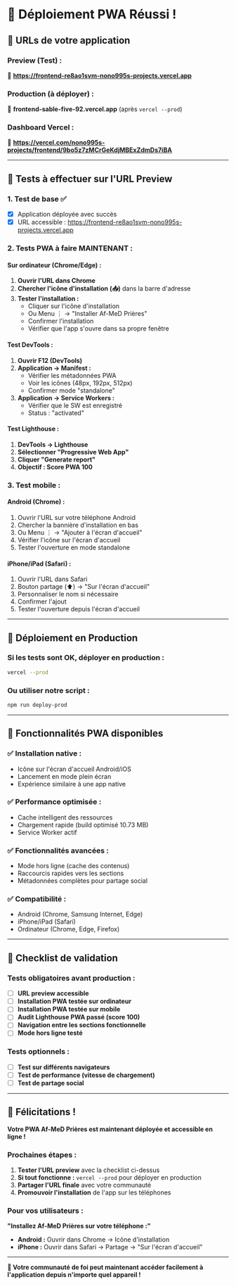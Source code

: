 # 🎉 Déploiement PWA Réussi !

## 🚀 URLs de votre application

### **Preview (Test) :**
🔗 **https://frontend-re8ao1svm-nono995s-projects.vercel.app**

### **Production (à déployer) :**
🔗 **frontend-sable-five-92.vercel.app** (après `vercel --prod`)

### **Dashboard Vercel :**
🔗 **https://vercel.com/nono995s-projects/frontend/9bo5z7zMCrGeKdjMBExZdmDs7iBA**

---

## 🧪 Tests à effectuer sur l'URL Preview

### 1. **Test de base** ✅
- [x] Application déployée avec succès
- [x] URL accessible : https://frontend-re8ao1svm-nono995s-projects.vercel.app

### 2. **Tests PWA à faire MAINTENANT :**

#### **Sur ordinateur (Chrome/Edge) :**
1. **Ouvrir l'URL dans Chrome**
2. **Chercher l'icône d'installation (📥)** dans la barre d'adresse
3. **Tester l'installation :**
   - Cliquer sur l'icône d'installation
   - Ou Menu ⋮ → "Installer Af-MeD Prières"
   - Confirmer l'installation
   - Vérifier que l'app s'ouvre dans sa propre fenêtre

#### **Test DevTools :**
1. **Ouvrir F12 (DevTools)**
2. **Application → Manifest :**
   - Vérifier les métadonnées PWA
   - Voir les icônes (48px, 192px, 512px)
   - Confirmer mode "standalone"
3. **Application → Service Workers :**
   - Vérifier que le SW est enregistré
   - Status : "activated"

#### **Test Lighthouse :**
1. **DevTools → Lighthouse**
2. **Sélectionner "Progressive Web App"**
3. **Cliquer "Generate report"**
4. **Objectif : Score PWA 100**

### 3. **Test mobile :**

#### **Android (Chrome) :**
1. Ouvrir l'URL sur votre téléphone Android
2. Chercher la bannière d'installation en bas
3. Ou Menu ⋮ → "Ajouter à l'écran d'accueil"
4. Vérifier l'icône sur l'écran d'accueil
5. Tester l'ouverture en mode standalone

#### **iPhone/iPad (Safari) :**
1. Ouvrir l'URL dans Safari
2. Bouton partage (⬆️) → "Sur l'écran d'accueil"
3. Personnaliser le nom si nécessaire
4. Confirmer l'ajout
5. Tester l'ouverture depuis l'écran d'accueil

---

## 🚀 Déploiement en Production

### **Si les tests sont OK, déployer en production :**

```bash
vercel --prod
```

### **Ou utiliser notre script :**

```bash
npm run deploy-prod
```

---

## 📱 Fonctionnalités PWA disponibles

### ✅ **Installation native :**
- Icône sur l'écran d'accueil Android/iOS
- Lancement en mode plein écran
- Expérience similaire à une app native

### ✅ **Performance optimisée :**
- Cache intelligent des ressources
- Chargement rapide (build optimisé 10.73 MB)
- Service Worker actif

### ✅ **Fonctionnalités avancées :**
- Mode hors ligne (cache des contenus)
- Raccourcis rapides vers les sections
- Métadonnées complètes pour partage social

### ✅ **Compatibilité :**
- Android (Chrome, Samsung Internet, Edge)
- iPhone/iPad (Safari)
- Ordinateur (Chrome, Edge, Firefox)

---

## 🎯 Checklist de validation

### **Tests obligatoires avant production :**

- [ ] **URL preview accessible**
- [ ] **Installation PWA testée sur ordinateur**
- [ ] **Installation PWA testée sur mobile**
- [ ] **Audit Lighthouse PWA passé (score 100)**
- [ ] **Navigation entre les sections fonctionnelle**
- [ ] **Mode hors ligne testé**

### **Tests optionnels :**
- [ ] **Test sur différents navigateurs**
- [ ] **Test de performance (vitesse de chargement)**
- [ ] **Test de partage social**

---

## 🎉 Félicitations !

**Votre PWA Af-MeD Prières est maintenant déployée et accessible en ligne !**

### **Prochaines étapes :**

1. **Tester l'URL preview** avec la checklist ci-dessus
2. **Si tout fonctionne :** `vercel --prod` pour déployer en production
3. **Partager l'URL finale** avec votre communauté
4. **Promouvoir l'installation** de l'app sur les téléphones

### **Pour vos utilisateurs :**

**"Installez Af-MeD Prières sur votre téléphone :"**
- **Android :** Ouvrir dans Chrome → Icône d'installation
- **iPhone :** Ouvrir dans Safari → Partage → "Sur l'écran d'accueil"

---

**🙏 Votre communauté de foi peut maintenant accéder facilement à l'application depuis n'importe quel appareil !**
